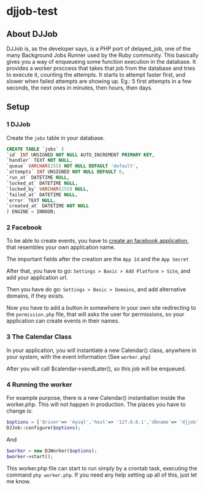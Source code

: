 djjob-test
==========

## About DJJob

DJJob is, as the developer says, is a PHP port of delayed_job, one of the many Background Jobs Runner used by the Ruby community. This basically gives you a way of enqueueing some function execution in the database. It provides a worker proccess that takes that job from the database and tries to execute it, counting the attempts. It starts to attempt faster first, and slower when failed attempts are showing up. Eg.: 5 first attempts in a few seconds, the next ones in minutes, then hours, then days. 

## Setup

### 1 DJJob

Create the `jobs` table in your database.

```sql
CREATE TABLE `jobs` (
`id` INT UNSIGNED NOT NULL AUTO_INCREMENT PRIMARY KEY,
`handler` TEXT NOT NULL,
`queue` VARCHAR(255) NOT NULL DEFAULT 'default',
`attempts` INT UNSIGNED NOT NULL DEFAULT 0,
`run_at` DATETIME NULL,
`locked_at` DATETIME NULL,
`locked_by` VARCHAR(255) NULL,
`failed_at` DATETIME NULL,
`error` TEXT NULL,
`created_at` DATETIME NOT NULL
) ENGINE = INNODB;
```

### 2 Facebook

To be able to create events, you have to [create an facebook application](https://developers.facebook.com/), that resembles your own application name.

The important fields after the creation are the `App Id` and the `App Secret`

After that, you have to go: `Settings > Basic > Add Platform > Site`, and add your application url.

Then you have do go: `Settings > Basic > Domains`, and add alternative domains, if they exists.

Now you have to add a button in somewhere in your own site redirecting to the `permission.php` file, that will asks the user for permissions, so your application can create events in their names.

### 3 The Calendar Class

In your application, you will instantiate a new Calendar() class, anywhere in your system, with the event information (See `worker.php`)

After you will call $calendar->sendLater(), so this job will be enqueued.

### 4 Running the worker

For example purpose, there is a new Calendar() instantiation inside the worker.php. This will not happen in production. The places you have to change is:
```php
$options = ['driver'=> 'mysql','host'=> '127.0.0.1','dbname'=> 'djjob','user'=> 'root','password'=> ''];
DJJob::configure($options);
```
And
```php
$worker = new DJWorker($options);
$worker->start();
```

This worker.php file can start to run simply by a crontab task, executing the command `php worker.php`. If you need any help setting up all of this, just let me know.

